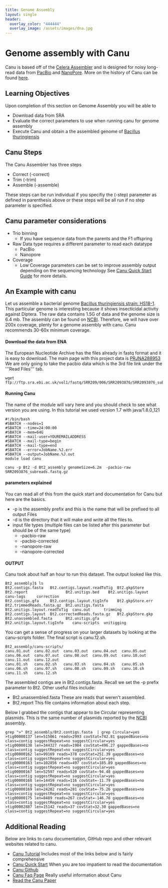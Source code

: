 ```yaml
---
title: Genome Assembly
layout: single
header:
  overlay_color: "444444"
  overlay_image: /assets/images/dna.jpg
---
```


# Genome assembly with Canu

Canu is based off of the [Celera Assembler](http://wgs-assembler.sourceforge.net/wiki/index.php?title=Main_Page) and is designed for noisy long-read data from [PacBio](http://www.pacb.com/) and [NanoPore](https://www.nanoporetech.com/).  More on the history of Canu can be found [here](http://canu.readthedocs.io/en/latest/history.html).


## Learning Objectives

Upon completion of this section on Genome Assembly you will be able to

* Download data from SRA
* Evaluate the correct parameters to use when running canu for genome assembly
* Execute Canu and obtain a the assembled genome of [Bacillus thuringiensis](https://en.wikipedia.org/wiki/Bacillus_thuringiensis)


## Canu Steps

The Canu Assembler has three steps
* Correct   (-correct)
* Trim      (-trim)
* Assemble  (-assemble)

These steps can be run individual if you specifiy the (-step) parameter as defined in parenthesis above or these steps will be all run if no step parameter is specified.

## Canu parameter considerations

* Trio binning
  * If you have sequence data from the parents and the F1 offspring
* Raw Data type requires a different parameter to read each datatype
  * PacBio
  * Nanopore
* Coverage
  * Low Coverage parameters can be set to improve assembly output depending on the sequencing technology See [Canu Quick Start Guide](http://canu.readthedocs.io/en/latest/quick-start.html) for more details.


## An Example with canu

Let us assemble a bacterial genome [Bacillus thuringiensis strain: HS18-1](https://www.ncbi.nlm.nih.gov/sra/?term=SRR2093876). This particular genome is interesting because it shows insecticidal activity against Diptera.  The raw data contains 1.5G of data and the genome size is 6.4 mb.  The assembly can be found on [NCBI](https://www.ncbi.nlm.nih.gov/assembly/GCF_001182785.1).  Therefore, we will have over 200x coverage, plenty for a genome assembly with canu.  Canu recommends 30-60x minimum coverage.

#### Download the data from ENA

The European Nucleotide Archive has the files already in fastq format and it is easy to download.
The main page with this project data is [PRJNA288953](https://www.ebi.ac.uk/ena/data/view/PRJNA288953)
We are only going to take the pacbio data which is the 3rd file link under the '''Read Files''' tab.


```
wget ftp://ftp.sra.ebi.ac.uk/vol1/fastq/SRR209/006/SRR2093876/SRR2093876_subreads.fastq.gz
```

#### Running Canu

The name of the module will vary here and you should check to see what version you are using.  In this tutorial we used version 1.7 with java/1.8.0_121

```
#!/bin/bash
#SBATCH --nodes=1
#SBATCH --time=24:00:00
#SBATCH --mem=64G
#SBATCH --mail-user=YOUREMAILADDRESS
#SBATCH --mail-type=begin
#SBATCH --mail-type=end
#SBATCH --error=JobName.%J.err
#SBATCH --output=JobName.%J.out
module load canu

canu -p Bt2 -d Bt2_assembly genomeSize=6.2m  -pacbio-raw SRR2093876_subreads.fastq.gz
```

#### parameters explained

You can read all of this from the quick start and documentation for Canu but here are the basics.

* -p is the assembly prefix and this is the name that will be prefixed to all output Files
* -d is the directory that it will make and write all the files to.
* input file types (multiple files can be listed after this parameter but should be of the same type)
  * -pacbio-raw
  * -pacbio-corrected
  * -nanopore-raw
  * -nanopore-corrected


#### OUTPUT
Canu took about half an hour to run this dataset.  The output looked like this.

```
Bt2_assembly]$ ls
Bt2.contigs.fasta   Bt2.contigs.layout.readToTig  Bt2.gkpStore      Bt2.report                 Bt2.unitigs.bed    Bt2.unitigs.layout            canu-logs     correction
Bt2.contigs.gfa     Bt2.contigs.layout.tigInfo    Bt2.gkpStore.err  Bt2.trimmedReads.fasta.gz  Bt2.unitigs.fasta  Bt2.unitigs.layout.readToTig  canu.out      trimming
Bt2.contigs.layout  Bt2.correctedReads.fasta.gz   Bt2.gkpStore.gkp  Bt2.unassembled.fasta      Bt2.unitigs.gfa    Bt2.unitigs.layout.tigInfo    canu-scripts  unitigging
```

You can get a sense of progress on your larger datasets by looking at the canu-scripts folder.  The final script is canu.12.sh.  

```
Bt2_assembly/canu-scripts/
canu.01.out  canu.02.out  canu.03.out  canu.04.out  canu.05.out  canu.06.out  canu.07.out  canu.08.out  canu.09.out  canu.10.out  canu.11.out  canu.12.out
canu.01.sh   canu.02.sh   canu.03.sh   canu.04.sh   canu.05.sh   canu.06.sh   canu.07.sh   canu.08.sh   canu.09.sh   canu.10.sh   canu.11.sh   canu.12.sh
```

The assembled contigs are in Bt2.contigs.fasta.  Recall we set the -p prefix parameter to Bt2.  Other useful files include:

* Bt2.unassembled.fasta   These are reads that weren't assembled.  
* Bt2.report              This file contains information about each step.


Below I grabbed the contigs that appear to be Circular representing plasmids.  This is the same number of plasmids reported by the [NCBI](https://www.ncbi.nlm.nih.gov/assembly/GCF_001182785.1) assembly.

```
grep ">" Bt2_assembly/Bt2.contigs.fasta  | grep Circular=yes
>tig00000137 len=515061 reads=2993 covStat=742.81 gappedBases=no class=contig suggestRepeat=no suggestCircular=yes
>tig00000138 len=344327 reads=1984 covStat=496.27 gappedBases=no class=contig suggestRepeat=no suggestCircular=yes
>tig00000162 len=99169 reads=378 covStat=251.39 gappedBases=no class=contig suggestRepeat=no suggestCircular=yes
>tig00000163 len=102856 reads=497 covStat=185.89 gappedBases=no class=contig suggestRepeat=no suggestCircular=yes
>tig00000167 len=52597 reads=520 covStat=-94.48 gappedBases=no class=contig suggestRepeat=no suggestCircular=yes
>tig00000168 len=14459 reads=116 covStat=-11.79 gappedBases=no class=contig suggestRepeat=no suggestCircular=yes
>tig00000169 len=24282 reads=281 covStat=-75.26 gappedBases=no class=contig suggestRepeat=no suggestCircular=yes
>tig00000175 len=8489 reads=267 covStat=-146.76 gappedBases=no class=contig suggestRepeat=no suggestCircular=yes
>tig00002887 len=15142 reads=37 covStat=32.30 gappedBases=no class=contig suggestRepeat=no suggestCircular=yes
```


## Additional Reading

Below are links to canu documentation, GitHub repo and other relevant websites related to canu.

* [Canu Tutorial](http://canu.readthedocs.io/en/latest/tutorial.html) Includes most of the links below and is fairly comprehensive
* [Canu Quick Start](http://canu.readthedocs.io/en/latest/quick-start.html)  When you are too impatient to read the documentation
* [Canu Github](https://github.com/marbl/canu)
* [Canu Faq Page](https://canu.readthedocs.io/en/latest/faq.html#) Really useful information about Canu
* [Read the Canu Paper](http://biorxiv.org/content/early/2016/08/24/071282)
